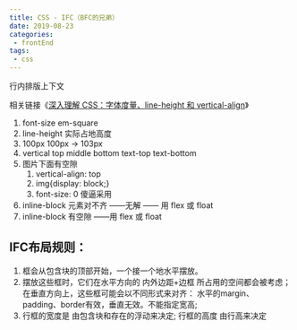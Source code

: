 ```yaml
---
title: CSS - IFC（BFC的兄弟）
date: 2019-08-23
categories:
 - frontEnd
tags:
 - css
---
```


行内排版上下文

相关链接《[深入理解 CSS：字体度量、line-height 和 vertical-align](https://zhuanlan.zhihu.com/p/25808995)》

1. font-size em-square
2. line-height 实际占地高度
3. 100px 100px -> 103px
4. vertical top middle bottom text-top text-bottom
5. 图片下面有空隙
   1. vertical-align: top
   2. img{display: block;}
   3. font-size: 0 傻逼采用
6. inline-block 元素对不齐 ——无解 —— 用 flex 或 float
7. inline-block 有空隙 ——用 flex 或 float

## IFC布局规则：

1. 框会从包含块的顶部开始，一个接一个地水平摆放。
2. 摆放这些框时，它们在水平方向的 内外边距+边框 所占用的空间都会被考虑； 在垂直方向上，这些框可能会以不同形式来对齐： 水平的margin、padding、border有效，垂直无效。不能指定宽高;
3. 行框的宽度是 由包含块和存在的浮动来决定; 行框的高度 由行高来决定